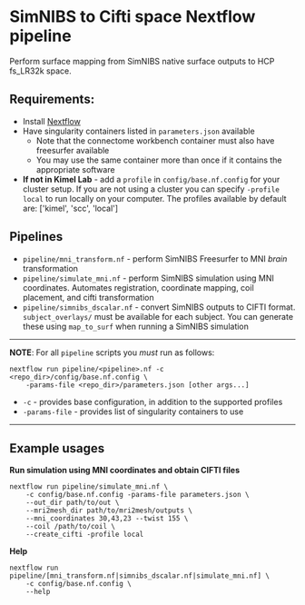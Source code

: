 # SimNIBS to Cifti space Nextflow pipeline

Perform surface mapping from SimNIBS native surface outputs to HCP fs_LR32k space.

## Requirements:

- Install [Nextflow](https://www.nextflow.io/)
- Have singularity containers listed in `parameters.json` available
	- Note that the connectome workbench container must also have freesurfer available
	- You may use the same container more than once if it contains the appropriate software
- **If not in Kimel Lab** - add a `profile` in `config/base.nf.config` for your cluster setup. If you are not using a cluster you can specify `-profile local` to run locally on your computer. The profiles available by default are: ['kimel', 'scc', 'local']

## Pipelines
- `pipeline/mni_transform.nf` - perform SimNIBS Freesurfer to MNI *brain* transformation
- `pipeline/simulate_mni.nf` - perform SimNIBS simulation using MNI coordinates. Automates registration, coordinate mapping, coil placement, and cifti transformation
- `pipeline/simnibs_dscalar.nf` - convert SimNIBS outputs to CIFTI format. `subject_overlays/` must be available for each subject. You can generate these using `map_to_surf` when running a SimNIBS simulation

---

**NOTE**: For all `pipeline` scripts you *must* run as follows:

```
nextflow run pipeline/<pipeline>.nf -c <repo_dir>/config/base.nf.config \
	-params-file <repo_dir>/parameters.json [other args...]
```

- `-c` - provides base configuration, in addition to the supported profiles
- `-params-file` - provides list of singularity containers to use


---


## Example usages


**Run simulation using MNI coordinates and obtain CIFTI files**
```
nextflow run pipeline/simulate_mni.nf \
	-c config/base.nf.config -params-file parameters.json \
	--out_dir path/to/out \
	--mri2mesh_dir path/to/mri2mesh/outputs \
	--mni_coordinates 30,43,23 --twist 155 \
	--coil /path/to/coil \
	--create_cifti -profile local
```


**Help**

```
nextflow run pipeline/[mni_transform.nf|simnibs_dscalar.nf|simulate_mni.nf] \
	-c config/base.nf.config \
	--help
```
